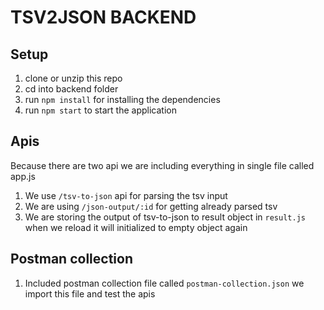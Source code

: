 # TSV2JSON BACKEND

## Setup

1. clone or unzip this repo
2. cd into backend folder
3. run `npm install` for installing the dependencies
4. run `npm start` to start the application

## Apis

Because there are two api we are including everything in single file called app.js

1. We use `/tsv-to-json` api for parsing the tsv input
2. We are using `/json-output/:id` for getting already parsed tsv
3. We are storing the output of tsv-to-json to result object in `result.js` when we reload it will initialized to empty object again

## Postman collection

1. Included postman collection file called `postman-collection.json` we import this file and test the apis
